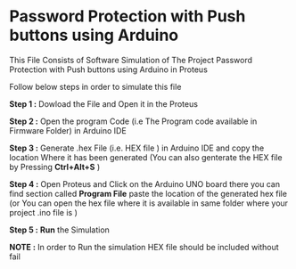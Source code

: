# Password Protection with Push buttons using Arduino

This File Consists of Software Simulation of The Project Password Protection with Push buttons using Arduino in Proteus

Follow below steps in order to simulate this file 

__Step 1 :__ Dowload the File and Open it in the Proteus

__Step 2 :__ Open the program Code (i.e The Program code available in Firmware Folder) in Arduino IDE

__Step 3 :__ Generate .hex File (i.e. HEX file ) in Arduino IDE and copy the location Where it has been generated (You can also genterate the HEX file by Pressing __Ctrl+Alt+S__ )

__Step 4 :__ Open Proteus and Click on the Arduino UNO board there you can find section called __Program File__ paste the location of the generated hex file (or You can open the hex file where it is available in same folder where your project .ino  file is )

__Step 5 :__ __Run__ the Simulation

__NOTE :__ In order to Run the simulation HEX file should be included without fail
